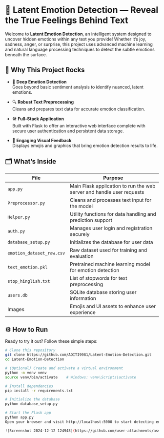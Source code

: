 # 🌟 Latent Emotion Detection — Reveal the True Feelings Behind Text

Welcome to **Latent Emotion Detection**, an intelligent system designed to uncover hidden emotions within any text you provide! Whether it’s joy, sadness, anger, or surprise, this project uses advanced machine learning and natural language processing techniques to detect the subtle emotions beneath the surface.

## 🚀 Why This Project Rocks

- 🎯 **Deep Emotion Detection**  
  Goes beyond basic sentiment analysis to identify nuanced, latent emotions.

- 🔍 **Robust Text Preprocessing**  
  Cleans and prepares text data for accurate emotion classification.

- 🛠️ **Full-Stack Application**  
  Built with Flask to offer an interactive web interface complete with secure user authentication and persistent data storage.

- 🎨 **Engaging Visual Feedback**  
  Displays emojis and graphics that bring emotion detection results to life.

## 🗂️ What’s Inside

| File                 | Purpose                                               |
|----------------------|-------------------------------------------------------|
| `app.py`             | Main Flask application to run the web server and handle user requests |
| `Preprocessor.py`    | Cleans and processes text input for the model         |
| `Helper.py`          | Utility functions for data handling and prediction support |
| `auth.py`            | Manages user login and registration securely          |
| `database_setup.py`  | Initializes the database for user data                 |
| `emotion_dataset_raw.csv` | Raw dataset used for training and evaluation       |
| `text_emotion.pkl`   | Pretrained machine learning model for emotion detection |
| `stop_hinglish.txt`  | List of stopwords for text preprocessing               |
| `users.db`           | SQLite database storing user information               |
| Images               | Emojis and UI assets to enhance user experience        |

## ⚙️ How to Run

Ready to try it out? Follow these simple steps:

```bash
# Clone this repository
git clone https://github.com/ADITI9981/Latent-Emotion-Detection.git
cd Latent-Emotion-Detection

# (Optional) Create and activate a virtual environment
python -m venv venv
source venv/bin/activate    # Windows: venv\Scripts\activate

# Install dependencies
pip install -r requirements.txt

# Initialize the database
python database_setup.py

# Start the Flask app
python app.py
Open your browser and visit http://localhost:5000 to start detecting emotions in your text!

![Screenshot 2024-12-12 124943](https://github.com/user-attachments/assets/cef6a943-9dff-4f39-afc1-88202ce52f3a)

